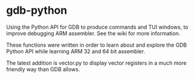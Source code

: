 # gdb-python
Using the Python API for GDB to produce commands and TUI windows, to improve debugging ARM assembler. See the wiki for more information.

These functions were written in order to learn about and explore the GDB Python API while learning ARM 32 and 64 bit assembler.

The latest addition is vector.py to display vector registers in a much more friendly way than GDB allows.
